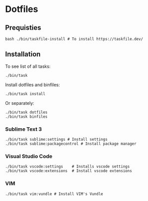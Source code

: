 # Dotfiles
## Prequisties
    bash ./bin/taskfile-install # To install https://taskfile.dev/


## Installation

To see list of all tasks:

    ./bin/task


Install dotfiles and binfiles:
    
    ./bin/task install

Or separately:

    ./bin/task dotfiles
    ./bin/task binfiles

### Sublime Text 3
    ./bin/task sublime:settings # Install settings
    ./bin/task sublime:packagecontrol # Install package manager

### Visual Studio Code
    ./bin/task vscode:settings    # Installs vscode settings
    ./bin/task vscode:extensions  # Install vscode extensions 

### VIM
    ./bin/task vim:vundle # Install VIM's Vundle
